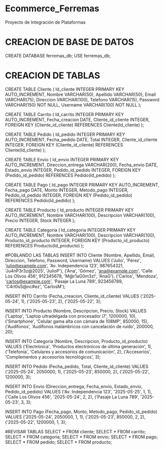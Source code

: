 # Ecommerce_Ferremas
Proyecto de Integración de Plataformas

# CREACION DE BASE DE DATOS
CREATE DATABASE ferremas_db;
USE ferremas_db;

# CREACION DE TABLAS
CREATE TABLE Cliente (
    Id_cliente INTEGER PRIMARY KEY AUTO_INCREMENT,
    Nombre VARCHAR(50),
    Apellido VARCHAR(50),
    Email VARCHAR(75),
    Direccion VARCHAR(100),
    Telefono VARCHAR(15),
    Password VARCHAR(150) NOT NULL,
    Username VARCHAR(100) NOT NULL
);

CREATE TABLE Carrito (
    Id_carrito INTEGER PRIMARY KEY AUTO_INCREMENT,
    Fecha_creacion DATE,
    Cliente_id_cliente INTEGER,
    FOREIGN KEY (Cliente_id_cliente) REFERENCES Cliente(Id_cliente)
);

CREATE TABLE Pedido (
    Id_pedido INTEGER PRIMARY KEY AUTO_INCREMENT,
    Fecha_pedido DATE,
    Total INTEGER,
    Cliente_id_cliente INTEGER,
    FOREIGN KEY (Cliente_id_cliente) REFERENCES Cliente(Id_cliente)
);

CREATE TABLE Envio (
    Id_envio INTEGER PRIMARY KEY AUTO_INCREMENT,
    Direccion_entrega VARCHAR(200),
    Fecha_envio DATE,
    Estado_envio INTEGER,
    Pedido_id_pedido INTEGER,
    FOREIGN KEY (Pedido_id_pedido) REFERENCES Pedido(Id_pedido)
);

CREATE TABLE Pago (
    Id_pago INTEGER PRIMARY KEY AUTO_INCREMENT,
    Fecha_pago DATE,
    Monto INTEGER,
    Metodo_pago INTEGER,
    Pedido_id_pedido INTEGER,
    FOREIGN KEY (Pedido_id_pedido) REFERENCES Pedido(Id_pedido)
);

CREATE TABLE Producto (
    Id_producto INTEGER PRIMARY KEY AUTO_INCREMENT,
    Nombre VARCHAR(100),
    Descripcion VARCHAR(100),
    Precio INTEGER,
    Stock INTEGER
);

CREATE TABLE Categoria (
    Id_categoria INTEGER PRIMARY KEY AUTO_INCREMENT,
    Nombre VARCHAR(100),
    Descripcion VARCHAR(100),
    Producto_id_producto INTEGER,
    FOREIGN KEY (Producto_id_producto) REFERENCES Producto(Id_producto)
);

#POBLANDO LAS TABLAS
INSERT INTO Cliente (Nombre, Apellido, Email, Direccion, Telefono, Password, Username) VALUES
('Julio', 'Pérez', 'julio@example.com', 'Av. Independencia 123', 987654321, 'Ju4nP3r3z@2025', 'JulioP'),
('Ana', 'Gómez', 'ana@example.com', 'Calle Los Olivos 456', 912345678, 'M@r1aG0m3z!', 'AnaG'),
('Carlos', 'Mendoza', 'carlos@example.com', 'Pasaje La Luna 789', 923456789, 'C4rl0sS@nc#ez', 'CarlosM');

INSERT INTO Carrito (Fecha_creacion, Cliente_id_cliente) VALUES
('2025-05-24', 1),
('2025-05-23', 2),
('2025-05-22', 3);

INSERT INTO Producto (Nombre, Descripcion, Precio, Stock) VALUES
('Laptop', 'Laptop ultradelgada con procesador i7', 1200000, 10),
('Smartphone', 'Celular gama alta con cámara de 108MP', 850000, 15),
('Audífonos', 'Audífonos inalámbricos con cancelación de ruido', 200000, 20);

INSERT INTO Categoria (Nombre, Descripcion, Producto_id_producto) VALUES
('Electrónica', 'Productos electrónicos de última generación', 1),
('Telefonía', 'Celulares y accesorios de comunicación', 2),
('Accesorios', 'Complementos y accesorios tecnológicos', 3);

INSERT INTO Pedido (Fecha_pedido, Total, Cliente_id_cliente) VALUES
('2025-05-24', 2050000, 1),
('2025-05-23', 850000, 2),
('2025-05-22', 1200000, 3);

INSERT INTO Envio (Direccion_entrega, Fecha_envio, Estado_envio, Pedido_id_pedido) VALUES
('Av. Independencia 123', '2025-05-25', 1, 1),
('Calle Los Olivos 456', '2025-05-24', 2, 2),
('Pasaje La Luna 789', '2025-05-23', 3, 3);

INSERT INTO Pago (Fecha_pago, Monto, Metodo_pago, Pedido_id_pedido) VALUES
('2025-05-24', 2050000, 1, 1),
('2025-05-23', 850000, 2, 2),
('2025-05-22', 1200000, 1, 3);

#REVISAR TABLAS
SELECT * FROM cliente;
SELECT * FROM carrito;
SELECT * FROM categoria;
SELECT * FROM envio;
SELECT * FROM pago;
SELECT * FROM pedido;
SELECT * FROM producto;

